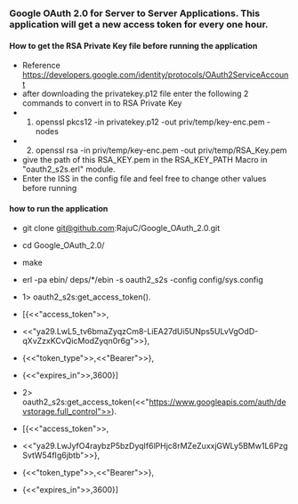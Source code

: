 ### Google OAuth 2.0 for Server to Server Applications. This application will get a new access token for every one hour.


#### How to get the RSA Private Key file before running the application
- Reference https://developers.google.com/identity/protocols/OAuth2ServiceAccount
- after downloading the privatekey.p12 file enter the following 2 commands to convert in to RSA Private Key
- 1) openssl pkcs12 -in privatekey.p12 -out priv/temp/key-enc.pem -nodes
- 2) openssl rsa -in priv/temp/key-enc.pem -out priv/temp/RSA_Key.pem
- give the path of this RSA_KEY.pem in the RSA_KEY_PATH Macro in "oauth2_s2s.erl" module.
- Enter the ISS in the config file and feel free to change other values before running


#### how to run the application
- git clone git@github.com:RajuC/Google_OAuth_2.0.git
- cd Google_OAuth_2.0/
- make
- erl -pa ebin/ deps/*/ebin -s oauth2_s2s -config config/sys.config

- 1> oauth2_s2s:get_access_token().
- [{<<"access_token">>,
-  <<"ya29.LwL5_tv6bmaZyqzCm8-LiEA27dUi5UNps5ULvVgOdD-qXvZzxKCvQicModZyqn0r6g">>},
- {<<"token_type">>,<<"Bearer">>},
- {<<"expires_in">>,3600}]


- 2> oauth2_s2s:get_access_token(<<"https://www.googleapis.com/auth/devstorage.full_control">>).
- [{<<"access_token">>,
-   <<"ya29.LwJyfO4raybzP5bzDyqIf6lPHjc8rMZeZuxxjGWLy5BMw1L6PzgSvtW54fIg6jbtb">>},
-  {<<"token_type">>,<<"Bearer">>},
-  {<<"expires_in">>,3600}]